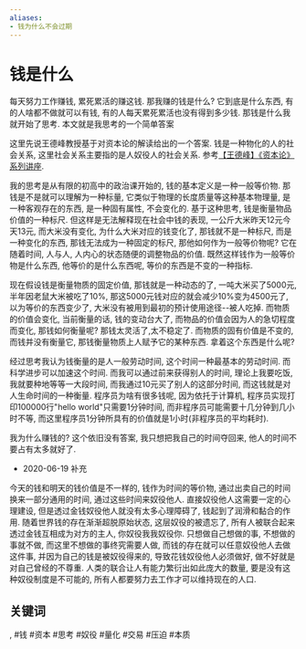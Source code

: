 ```yaml
---
aliases:
- 钱为什么不会过期
---
```



# 钱是什么

每天努力工作赚钱, 累死累活的赚这钱.
那我赚的钱是什么? 它到底是什么东西, 有的人啥都不做就可以有钱, 有的人每天累死累活也没有得到多少钱.
那钱是什么我就开始了思考.
本文就是我思考的一个简单答案

这里先说王德峰教授基于对资本论的解读给出的一个答案.
钱是一种物化的人的社会关系, 这里社会关系主要指的是人奴役人的社会关系.
参考[【王德峰】《资本论》系列讲座](https://www.bilibili.com/video/BV1tJ411W7R7).

我的思考是从有限的初高中的政治课开始的, 钱的基本定义是一种一般等价物.
那钱是不是就可以理解为一种标量, 它类似于物理的长度质量等这种基本物理量, 是一种客观存在的东西, 是一种固有属性, 不会变化的.
基于这种思考, 钱是衡量物品价值的一种标尺.
但这样是无法解释现在社会中钱的表现, 一公斤大米昨天12元今天13元, 而大米没有变化, 为什么大米对应的钱变化了, 那钱就不是一种标尺, 而是一种变化的东西, 那钱无法成为一种固定的标尺, 那他如何作为一般等价物呢? 它在随着时间, 人与人, 人内心的状态随便的调整物品的价值.
既然这样钱作为一般等价物是什么东西, 他等价的是什么东西呢, 等价的东西是不变的一种指标.

现在假设钱是衡量物质的固定价值, 那钱就是一种动态的了, 一吨大米买了5000元, 半年因老鼠大米被吃了10%, 那这5000元钱对应的就会减少10%变为4500元了, 以为等价的东西变少了, 大米没有被用到最初的预计使用途径--被人吃掉.
而物质的价值会变化, 当前衡量的话, 钱的变动台大了, 而物品的价值会因为人的急切程度而变化, 那钱如何衡量呢? 那钱太灵活了,太不稳定了.
而物质的固有价值是不变的, 而钱并没有衡量它, 那钱衡量物质上人赋予它的某种东西.
拿着这个东西是什么呢?

经过思考我认为钱衡量的是人一般劳动时间, 这个时间一种最基本的劳动时间.
而科学进步可以加速这个时间.
而我可以通过前来获得别人的时间, 理论上我要吃饭, 我就要种地等等一大段时间, 而我通过10元买了别人的这部分时间, 而这钱就是对人生命时间的一种衡量.
程序员为啥有很多钱呢, 因为依托于计算机, 程序员实现打印100000行"hello world"只需要1分钟时间, 而非程序员可能需要十几分钟到几小时不等, 而这里程序员1分钟所具有的价值就是1小时(非程序员的平均耗时).

我为什么赚钱的? 这个依旧没有答案, 我只想把我自己的时间夺回来, 他人的时间不要占有太多就好了.

* 2020-06-19 补充

今天的钱和明天的钱价值是不一样的, 钱作为时间的等价物, 通过出卖自己的时间换来一部分通用的时间, 通过这些时间来奴役他人.
直接奴役他人这需要一定的心理建设, 但是透过金钱奴役他人就没有太多心理障碍了, 钱起到了润滑和黏合的作用.
随着世界钱的存在渐渐超脱原始状态, 这层奴役的被遗忘了, 所有人被联合起来透过金钱互相成为对方的主人, 你奴役我我奴役你.
只想做自己想做的事, 不想做的事就不做, 而这里不想做的事终究需要人做, 而钱的存在就可以任意奴役他人去做这件事, 并因为自己的钱是被奴役得来的, 导致花钱奴役他人必须做好, 做不好就是对自己曾经的不尊重.
人类的联合让人有能力繁衍出如此庞大的数量, 要是没有这种奴役制度是不可能的, 所有人都要努力去工作才可以维持现在的人口.


## 关键词
, #钱 #资本 #思考 #奴役 #量化 #交易 #压迫 #本质
